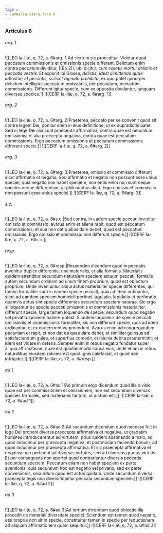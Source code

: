 ```yaml
---
tags : 
- Summa/Ia-IIæ/q.72/a.6
---
```


### Articulus 6

###### arg. 1
![[LEO Ia-IIæ, q. 72, a. 6#arg. 1|Ad sextum sic proceditur. Videtur quod peccatum commissionis et omissionis specie differant. Delictum enim contra peccatum dividitur, [[Ep 2]], ubi dicitur, *cum essetis mortui delictis et peccatis vestris*. Et exponit ibi Glossa, *delictis, idest dimittendo quae iubentur; et peccatis, scilicet agendo prohibita*, ex quo patet quod per delictum intelligitur peccatum omissionis, per peccatum, peccatum commissionis. Differunt igitur specie, cum ex opposito dividantur, tanquam diversae species.]]
![[CERF Ia-IIæ, q. 72, a. 6#arg. 1]]

###### arg. 2
![[LEO Ia-IIæ, q. 72, a. 6#arg. 2|Praeterea, peccato per se convenit quod sit contra legem Dei, ponitur enim in eius definitione, ut ex supradictis patet. Sed in lege Dei alia sunt praecepta affirmativa, contra quae est peccatum omissionis; et alia praecepta negativa, contra quae est peccatum commissionis. Ergo peccatum omissionis et peccatum commissionis differunt specie.]]
![[CERF Ia-IIæ, q. 72, a. 6#arg. 2]]

###### arg. 3
![[LEO Ia-IIæ, q. 72, a. 6#arg. 3|Praeterea, omissio et commissio differunt sicut affirmatio et negatio. Sed affirmatio et negatio non possunt esse unius speciei, quia negatio non habet speciem; non entis enim non sunt neque species neque differentiae, ut philosophus dicit. Ergo omissio et commissio non possunt esse unius speciei.]]
![[CERF Ia-IIæ, q. 72, a. 6#arg. 3]]

###### s.c.
![[LEO Ia-IIæ, q. 72, a. 6#s.c.|Sed contra, in eadem specie peccati invenitur omissio et commissio, avarus enim et aliena rapit, quod est peccatum commissionis; et sua non dat quibus dare debet, quod est peccatum omissionis. Ergo omissio et commissio non differunt specie.]]
![[CERF Ia-IIæ, q. 72, a. 6#s.c.]]

###### resp.
![[LEO Ia-IIæ, q. 72, a. 6#resp.|Respondeo dicendum quod in peccatis invenitur duplex differentia, una materialis, et alia formalis. Materialis quidem attenditur secundum naturalem speciem actuum peccati, formalis autem secundum ordinem ad unum finem proprium, quod est obiectum proprium. Unde inveniuntur aliqui actus materialiter specie differentes, qui tamen formaliter sunt in eadem specie peccati, quia ad idem ordinantur, sicut ad eandem speciem homicidii pertinet iugulatio, lapidatio et perforatio, quamvis actus sint specie differentes secundum speciem naturae. Sic ergo si loquamur de specie peccati omissionis et commissionis materialiter, differunt specie, large tamen loquendo de specie, secundum quod negatio vel privatio speciem habere potest. Si autem loquamur de specie peccati omissionis et commissionis formaliter, sic non differunt specie, quia ad idem ordinantur, et ex eodem motivo procedunt. Avarus enim ad congregandum pecuniam et rapit, et non dat ea quae dare debet; et similiter gulosus ad satisfaciendum gulae, et superflua comedit, et ieiunia debita praetermittit; et idem est videre in ceteris. Semper enim in rebus negatio fundatur super aliqua affirmatione, quae est quodammodo causa eius, unde etiam in rebus naturalibus eiusdem rationis est quod ignis calefaciat, et quod non infrigidet.]]
![[CERF Ia-IIæ, q. 72, a. 6#resp.]]

###### ad 1
![[LEO Ia-IIæ, q. 72, a. 6#ad 1|Ad primum ergo dicendum quod illa divisio quae est per commissionem et omissionem, non est secundum diversas species formales, sed materiales tantum, ut dictum est.]]
![[CERF Ia-IIæ, q. 72, a. 6#ad 1]]

###### ad 2
![[LEO Ia-IIæ, q. 72, a. 6#ad 2|Ad secundum dicendum quod necesse fuit in lege Dei proponi diversa praecepta affirmativa et negativa, ut gradatim homines introducerentur ad virtutem, prius quidem abstinendo a malo, ad quod inducimur per praecepta negativa; et postmodum faciendo bonum, ad quod inducimur per praecepta affirmativa. Et sic praecepta affirmativa et negativa non pertinent ad diversas virtutes, sed ad diversos gradus virtutis. Et per consequens non oportet quod contrarientur diversis peccatis secundum speciem. Peccatum etiam non habet speciem ex parte aversionis, quia secundum hoc est negatio vel privatio, sed ex parte conversionis, secundum quod est actus quidam. Unde secundum diversa praecepta legis non diversificantur peccata secundum speciem.]]
![[CERF Ia-IIæ, q. 72, a. 6#ad 2]]

###### ad 3
![[LEO Ia-IIæ, q. 72, a. 6#ad 3|Ad tertium dicendum quod obiectio illa procedit de materiali diversitate speciei. Sciendum est tamen quod negatio, etsi proprie non sit in specie, constituitur tamen in specie per reductionem ad aliquam affirmationem quam sequitur.]]
![[CERF Ia-IIæ, q. 72, a. 6#ad 3]]

